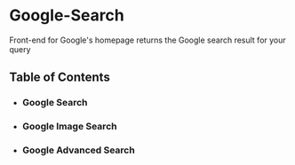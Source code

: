 # Google-Search
Front-end for Google's homepage returns the Google search result for your query

## Table of Contents
* ### Google Search
* ### Google Image Search
* ### Google Advanced Search

